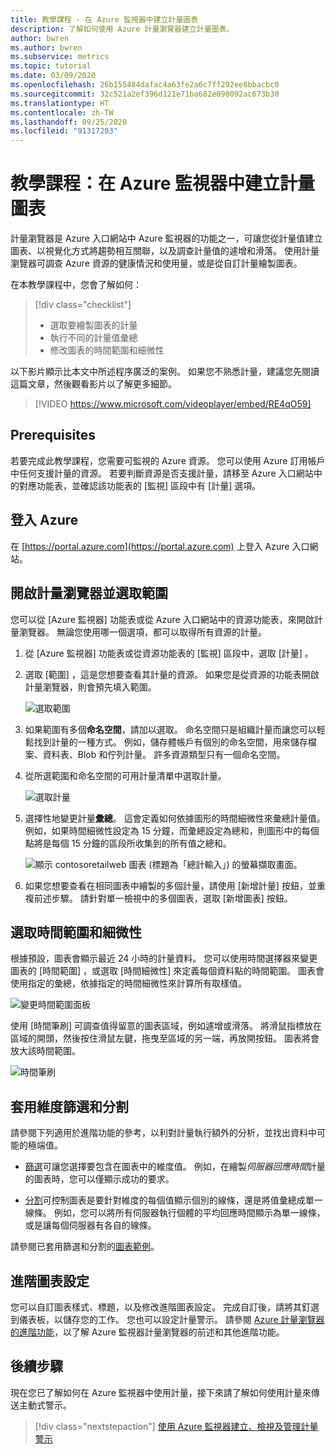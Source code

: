 ```yaml
---
title: 教學課程 - 在 Azure 監視器中建立計量圖表
description: 了解如何使用 Azure 計量瀏覽器建立計量圖表。
author: bwren
ms.author: bwren
ms.subservice: metrics
ms.topic: tutorial
ms.date: 03/09/2020
ms.openlocfilehash: 26b155484dafac4a63fe2a6c7ff292ee8bbacbc0
ms.sourcegitcommit: 32c521a2ef396d121e71ba682e098092ac673b30
ms.translationtype: HT
ms.contentlocale: zh-TW
ms.lasthandoff: 09/25/2020
ms.locfileid: "91317203"
---
```

# <a name="tutorial-create-a-metrics-chart-in-azure-monitor"></a>教學課程：在 Azure 監視器中建立計量圖表
計量瀏覽器是 Azure 入口網站中 Azure 監視器的功能之一，可讓您從計量值建立圖表、以視覺化方式將趨勢相互關聯，以及調查計量值的遽增和滑落。 使用計量瀏覽器可調查 Azure 資源的健康情況和使用量，或是從自訂計量繪製圖表。 

在本教學課程中，您會了解如何：

> [!div class="checklist"]
> * 選取要繪製圖表的計量
> * 執行不同的計量值彙總
> * 修改圖表的時間範圍和細微性

以下影片顯示比本文中所述程序廣泛的案例。 如果您不熟悉計量，建議您先閱讀這篇文章，然後觀看影片以了解更多細節。 

> [!VIDEO https://www.microsoft.com/videoplayer/embed/RE4qO59]

## <a name="prerequisites"></a>Prerequisites

若要完成此教學課程，您需要可監視的 Azure 資源。 您可以使用 Azure 訂用帳戶中任何支援計量的資源。 若要判斷資源是否支援計量，請移至 Azure 入口網站中的對應功能表，並確認該功能表的 [監視]  區段中有 [計量]  選項。


## <a name="log-in-to-azure"></a>登入 Azure
在 [https://portal.azure.com](https://portal.azure.com) 上登入 Azure 入口網站。

## <a name="open-metrics-explorer-and-select-a-scope"></a>開啟計量瀏覽器並選取範圍
您可以從 [Azure 監視器] 功能表或從 Azure 入口網站中的資源功能表，來開啟計量瀏覽器。 無論您使用哪一個選項，都可以取得所有資源的計量。 

1. 從 [Azure 監視器]  功能表或從資源功能表的 [監視]  區段中，選取 [計量]  。

1. 選取 [範圍]  ，這是您想要查看其計量的資源。 如果您是從資源的功能表開啟計量瀏覽器，則會預先填入範圍。

    ![選取範圍](media/tutorial-metrics-explorer/scope-picker.png)

2. 如果範圍有多個**命名空間**，請加以選取。 命名空間只是組織計量而讓您可以輕鬆找到計量的一種方式。 例如，儲存體帳戶有個別的命名空間，用來儲存檔案、資料表、Blob 和佇列計量。 許多資源類型只有一個命名空間。

3. 從所選範圍和命名空間的可用計量清單中選取計量。

    ![選取計量](media/tutorial-metrics-explorer/metric-picker.png)

4. 選擇性地變更計量**彙總**。 這會定義如何依據圖形的時間細微性來彙總計量值。 例如，如果時間細微性設定為 15 分鐘，而彙總設定為總和，則圖形中的每個點將是每個 15 分鐘的區段所收集到的所有值之總和。

    ![顯示 contosoretailweb 圖表 (標題為「總計輸入」) 的螢幕擷取畫面。](media/tutorial-metrics-explorer/chart.png)

5. 如果您想要查看在相同圖表中繪製的多個計量，請使用 [新增計量]  按鈕，並重複前述步驟。 請針對單一檢視中的多個圖表，選取 [新增圖表]  按鈕。

## <a name="select-a-time-range-and-granularity"></a>選取時間範圍和細微性

根據預設，圖表會顯示最近 24 小時的計量資料。 您可以使用時間選擇器來變更圖表的 [時間範圍]  ，或選取 [時間細微性]  來定義每個資料點的時間範圍。 圖表會使用指定的彙總，依據指定的時間細微性來計算所有取樣值。

![變更時間範圍面板](media/tutorial-metrics-explorer/time-picker.png)


使用 [時間筆刷]  可調查值得留意的圖表區域，例如遽增或滑落。 將滑鼠指標放在區域的開頭，然後按住滑鼠左鍵，拖曳至區域的另一端，再放開按鈕。 圖表將會放大該時間範圍。 

![時間筆刷](media/tutorial-metrics-explorer/time-brush.png)

## <a name="apply-dimension-filters-and-splitting"></a>套用維度篩選和分割
請參閱下列適用於進階功能的參考，以利對計量執行額外的分析，並找出資料中可能的極端值。

- [篩選](../platform/metrics-charts.md#apply-filters-to-charts)可讓您選擇要包含在圖表中的維度值。 例如，在繪製*伺服器回應時間*計量的圖表時，您可以僅顯示成功的要求。 

- [分割](../platform/metrics-charts.md#apply-splitting-to-a-chart)可控制圖表是要針對維度的每個值顯示個別的線條，還是將值彙總成單一線條。 例如，您可以將所有伺服器執行個體的平均回應時間顯示為單一線條，或是讓每個伺服器有各自的線條。 

請參閱已套用篩選和分割的[圖表範例](../platform/metric-chart-samples.md)。

## <a name="advanced-chart-settings"></a>進階圖表設定

您可以自訂圖表樣式、標題，以及修改進階圖表設定。 完成自訂後，請將其釘選到儀表板，以儲存您的工作。 您也可以設定計量警示。 請參閱 [Azure 計量瀏覽器的進階功能](../platform/metrics-charts.md#lock-boundaries-of-chart-y-axis)，以了解 Azure 監視器計量瀏覽器的前述和其他進階功能。


## <a name="next-steps"></a>後續步驟
現在您已了解如何在 Azure 監視器中使用計量，接下來請了解如何使用計量來傳送主動式警示。

> [!div class="nextstepaction"]
> [使用 Azure 監視器建立、檢視及管理計量警示](../platform/alerts-metric.md)

